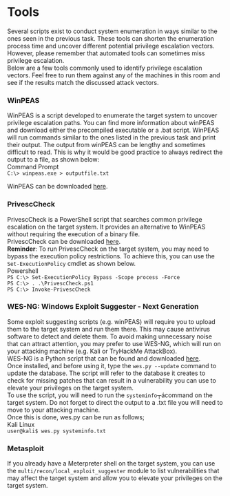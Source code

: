# Tools

Several scripts exist to conduct system enumeration in ways similar to the ones seen in the previous task. These tools can shorten the enumeration process time and uncover different potential privilege escalation vectors. However, please remember that automated tools can sometimes miss privilege escalation.\
Below are a few tools commonly used to identify privilege escalation vectors. Feel free to run them against any of the machines in this room and see if the results match the discussed attack vectors.

### WinPEAS

WinPEAS is a script developed to enumerate the target system to uncover privilege escalation paths. You can find more information about winPEAS and download either the precompiled executable or a .bat script. WinPEAS will run commands similar to the ones listed in the previous task and print their output. The output from winPEAS can be lengthy and sometimes difficult to read. This is why it would be good practice to always redirect the output to a file, as shown below:\
Command Prompt\
`C:\> winpeas.exe > outputfile.txt`

WinPEAS can be downloaded [here](https://github.com/carlospolop/PEASS-ng/tree/master/winPEAS).

### PrivescCheck

PrivescCheck is a PowerShell script that searches common privilege escalation on the target system. It provides an alternative to WinPEAS without requiring the execution of a binary file.\
PrivescCheck can be downloaded [here](https://github.com/itm4n/PrivescCheck).\
**Reminder**: To run PrivescCheck on the target system, you may need to bypass the execution policy restrictions. To achieve this, you can use the `Set-ExecutionPolicy` cmdlet as shown below.\
Powershell\
`PS C:\> Set-ExecutionPolicy Bypass -Scope process -Force`\
`PS C:\> . .\PrivescCheck.ps1`\
`PS C:\> Invoke-PrivescCheck`

### WES-NG: Windows Exploit Suggester - Next Generation

Some exploit suggesting scripts (e.g. winPEAS) will require you to upload them to the target system and run them there. This may cause antivirus software to detect and delete them. To avoid making unnecessary noise that can attract attention, you may prefer to use WES-NG, which will run on your attacking machine (e.g. Kali or TryHackMe AttackBox).\
WES-NG is a Python script that can be found and downloaded [here](https://github.com/bitsadmin/wesng).\
Once installed, and before using it, type the `wes.py --update` command to update the database. The script will refer to the database it creates to check for missing patches that can result in a vulnerability you can use to elevate your privileges on the target system.\
To use the script, you will need to run the `systeminfo`┬ácommand on the target system. Do not forget to direct the output to a .txt file you will need to move to your attacking machine.\
Once this is done, wes.py can be run as follows;\
Kali Linux\
`user@kali$ wes.py systeminfo.txt`

### Metasploit

If you already have a Meterpreter shell on the target system, you can use the `multi/recon/local_exploit_suggester` module to list vulnerabilities that may affect the target system and allow you to elevate your privileges on the target system.
